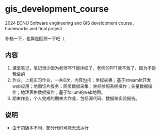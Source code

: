 # gis_development_course
2024 ECNU Software engineering and GIS development course，homeworks and final project

补档一下，也算是回顾一下吧（

## 内容
1. 课堂笔记，笔记很少因为老师PPT很详细了，老师的PPT就不放了，因为不是我做的
2. 作业，上机实习作业，一共8次，内容包括：坐标转换；基于streamlit开发web应用；地图切片服务；网页数据采集；坐标参照系统操作；矢量数据操作；地理表格数据操作；基于folium的web地图。
3. 期末作业，个人完成的期末大作业，包括源代码、数据和实验报告。

## 说明 
- 由于包版本不同，部分代码可能无法运行
